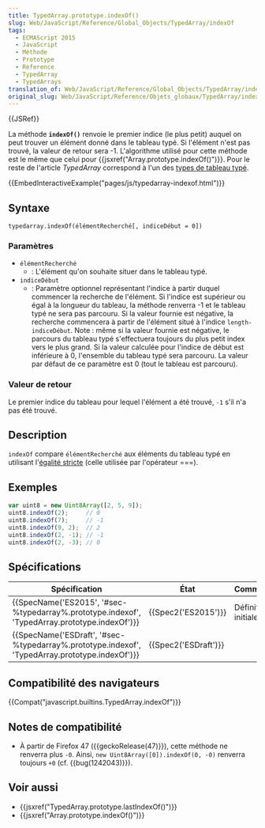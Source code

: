 ```yaml
---
title: TypedArray.prototype.indexOf()
slug: Web/JavaScript/Reference/Global_Objects/TypedArray/indexOf
tags:
  - ECMAScript 2015
  - JavaScript
  - Méthode
  - Prototype
  - Reference
  - TypedArray
  - TypedArrays
translation_of: Web/JavaScript/Reference/Global_Objects/TypedArray/indexOf
original_slug: Web/JavaScript/Reference/Objets_globaux/TypedArray/indexOf
---
```

{{JSRef}}

La méthode **`indexOf()`** renvoie le premier indice (le plus petit) auquel on peut trouver un élément donné dans le tableau typé. Si l'élément n'est pas trouvé, la valeur de retour sera -1. L'algorithme utilisé pour cette méthode est le même que celui pour {{jsxref("Array.prototype.indexOf()")}}. Pour le reste de l'article _TypedArray_ correspond à l'un des [types de tableau typé](/fr/docs/Web/JavaScript/Reference/Objets_globaux/TypedArray#Les_objets_TypedArray).

{{EmbedInteractiveExample("pages/js/typedarray-indexof.html")}}

## Syntaxe

    typedarray.indexOf(élémentRecherché[, indiceDébut = 0])

### Paramètres

- `élémentRecherché`
  - : L'élément qu'on souhaite situer dans le tableau typé.
- `indiceDébut`
  - : Paramètre optionnel représentant l'indice à partir duquel commencer la recherche de l'élément. Si l'indice est supérieur ou égal à la longueur du tableau, la méthode renverra -1 et le tableau typé ne sera pas parcouru. Si la valeur fournie est négative, la recherche commencera à partir de l'élément situé à l'indice `length-indiceDébut`. Note : même si la valeur fournie est négative, le parcours du tableau typé s'effectuera toujours du plus petit index vers le plus grand. Si la valeur calculée pour l'indice de début est inférieure à 0, l'ensemble du tableau typé sera parcouru. La valeur par défaut de ce paramètre est 0 (tout le tableau est parcouru).

### Valeur de retour

Le premier indice du tableau pour lequel l'élément a été trouvé, `-1` s'il n'a pas été trouvé.

## Description

`indexOf` compare `élémentRecherché` aux éléments du tableau typé en utilisant l'[égalité stricte](/fr/docs/Web/JavaScript/Reference/Opérateurs/Opérateurs_de_comparaison#Using_the_Equality_Operators) (celle utilisée par l'opérateur ===).

## Exemples

```js
var uint8 = new Uint8Array([2, 5, 9]);
uint8.indexOf(2);     // 0
uint8.indexOf(7);     // -1
uint8.indexOf(9, 2);  // 2
uint8.indexOf(2, -1); // -1
uint8.indexOf(2, -3); // 0
```

## Spécifications

| Spécification                                                                                                                | État                         | Commentaires         |
| ---------------------------------------------------------------------------------------------------------------------------- | ---------------------------- | -------------------- |
| {{SpecName('ES2015', '#sec-%typedarray%.prototype.indexof', 'TypedArray.prototype.indexOf')}} | {{Spec2('ES2015')}}     | Définition initiale. |
| {{SpecName('ESDraft', '#sec-%typedarray%.prototype.indexof', 'TypedArray.prototype.indexOf')}} | {{Spec2('ESDraft')}} |                      |

## Compatibilité des navigateurs

{{Compat("javascript.builtins.TypedArray.indexOf")}}

## Notes de compatibilité

- À partir de Firefox 47 ({{geckoRelease(47)}}), cette méthode ne renverra plus `-0`. Ainsi, `new Uint8Array([0]).indexOf(0, -0)` renverra toujours `+0` (cf. {{bug(1242043)}}).

## Voir aussi

- {{jsxref("TypedArray.prototype.lastIndexOf()")}}
- {{jsxref("Array.prototype.indexOf()")}}
